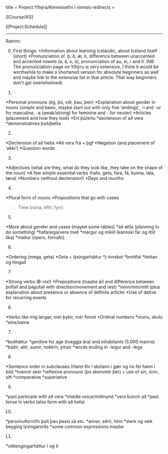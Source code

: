 title = Project:Ylhýra/Kennsluefni í vinnslu
redirects =
>>>>

[[Course/A1]]

[[Project:Schedule]]

***

Rammi:

0. First things:
*Information about learning Icelandic, about Iceland itself (short)
*Pronunciation of  þ, ð, æ, ö, difference between unaccented and accented vowels (a, á, o, ó), pronunciation of au, ei, r and ll. (NB The pronunciatioin page on Ylhýru is very extensive, I think it would be worthwhile to make a shortened version for absolute beginners as well and maybe link to the extensive list in that article. That way beginners don't get overwhelmed)

1. 
*Personal pronouns (ég, þú, við, þau, þeir)
*Explanation about gender in nouns (simple and basic, maybe start out with only five 'endings', -i and -ur for masculine, -a (weak/strong) for feminine and - for neuter)
*Articles (placement and how they look)
*Ert þú/ertu
*declension of að vera
*demonstratives það/þetta

2. 
*Declension of að heita
*Að vera frá + þgf
*Negation (and placement of 'ekki')
*Question words

3.
*Adjectives (what are they, what do they look like, they take on the shape of the noun)
*A few simple essential verbs (hafa, geta, fara, fá, kunna, tala, læra)
*Numbers (without declension!)
*Days and months

4. 
*Plural form of nouns
*Propositions that go with cases 
>Time (núna, eftir, fyrr)

5.
*More about gender and cases (maybe some tables)
*að ætla (planning to do something)
*hafa/eiga/vera með
*margur og mikill (kannski fár og lítill líka)
*maður (ópers. fornafn)

6.
*Ordering (mega, geta)
*Geta + lýsingarháttur
*j-innskot
*brottfal
*héðan og hingað

7. 
*Strong verbs (B-víxl)
*Prepositions (maybe á/í and difference between þolfall and þágufall with direction/movement and rest)
*minn/mín/mitt (plus explanation about presence or absence of definite article)
*Use of dative for recurring events

8. 
*Verbs like mig langar, mér þykir, mér finnst
*Ordinal numbers
*munu, skulu
*eins/sama

7.
*boðháttur
*genitive for age (tveggja ára) and inhabitants (5.000 manns)
*báðir, allir, sumir, nokkrir, ýmsir
*words ending in -legur and -lega

8.
*Sentence order in subclauses (Hann fór í skólann í gær og nú fer hann í bíó)
*tvennir skór
*reflexive pronouns (þú skemmtir þér) + use of sín, sinn, sitt
*comparative
*superlative

9.
*past participle with að vera
*middle voice/miðmynd 
*vera búin/n að
*past tense in verbs (also form with að hafa)

10.
*persónufornöfn það þau þessi sá etc.
*annar, aðrir, hinn
*sterk og veik beyging lýsingarorðs
*some common expressions maybe

11.
*viðtengingarháttur I og II